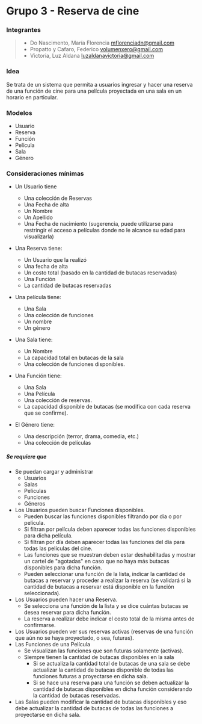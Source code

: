 # Grupo 3 - Reserva de cine

### Integrantes
> - Do Nascimento, María Florencia	<mflorenciadn@gmail.com>
> - Propatto y Cafaro, Federico	<volumenxero@gmail.com>
> - Victoria, Luz Aldana	<luzaldanavictoria@gmail.com>

### Idea
Se trata de un sistema que permita a usuarios ingresar y hacer una reserva de una función de cine para una película proyectada en una sala en un horario en particular.
 
### Modelos
 - Usuario 
 - Reserva 
 - Función 
 - Película 
 - Sala 
 - Género
 
### Consideraciones mínimas
 - Un Usuario tiene  
	 - Una colección de Reservas 
	 - Una Fecha de alta 
	 - Un Nombre 
	 - Un Apellido 
	 - Una Fecha de nacimiento (sugerencia, puede utilizarse para restringir el acceso a películas donde no le alcance su edad para visualizarla) 
 
 - Una Reserva tiene: 
	 - Un Usuario que la realizó 
	 - Una fecha de alta 
	 - Un costo total (basado en la cantidad de butacas reservadas) 
	 - Una Función 
	 - La cantidad de butacas reservadas 
 
 - Una película tiene: 
	 - Una Sala 
	 - Una colección de funciones 
	 - Un nombre 
	 - Un género 
 
 - Una Sala tiene: 
	 - Un Nombre 
	 - La capacidad total en butacas de la sala 
	 - Una colección de funciones disponibles. 
 
 - Una Función tiene: 
	 - Una Sala 
	 - Una Película 
	 - Una colección de reservas. 
	 - La capacidad disponible de butacas (se modifica con cada reserva que se confirme). 
 
 - El Género tiene: 
	 - Una descripción (terror, drama, comedia, etc.) 
	 - Una colección de películas 

 
##### Se requiere que 
 - Se puedan cargar y administrar   
	- Usuarios
	- Salas 
	- Películas 
	- Funciones 
	- Géneros 
 - Los Usuarios pueden buscar Funciones disponibles. 
	 - Pueden buscar las funciones disponibles filtrando por día o por película. 
	 - Si filtran por película deben aparecer todas las funciones disponibles para dicha película. 
	 - Si filtran por día deben aparecer todas las funciones del día para todas las películas del cine. 
	 - Las funciones que se muestran deben estar deshabilitadas y mostrar un cartel de "agotadas" en caso que no haya más butacas disponibles para dicha función. 
	 - Pueden seleccionar una función de la lista, indicar la cantidad de butacas a reservar y proceder a realizar la reserva (se validará si la cantidad de butacas a reservar está disponible en la función seleccionada). 
 - Los Usuarios pueden hacer una Reserva. 
	 - Se selecciona una función de la lista y se dice cuántas butacas se desea reservar para dicha función. 
	 - La reserva a realizar debe indicar el costo total de la misma antes de confirmarse. 
 - Los Usuarios pueden ver sus reservas activas (reservas de una función que aún no se haya proyectado, o sea, futuras). 
 - Las Funciones de una Película 
	 - Se visualizan las funciones que son futuras solamente (activas). 
	 - Siempre tienen la cantidad de butacas disponibles en la sala 
		 - Si se actualiza la cantidad total de butacas de una sala se debe actualizar la cantidad de butacas disponible de todas las funciones futuras a proyectarse en dicha sala. 
		 - Si se hace una reserva para una función se deben actualizar la cantidad de butacas disponibles en dicha función considerando la cantidad de butacas reservadas. 
 - Las Salas pueden modificar la cantidad de butacas disponibles y eso debe actualizar la cantidad de butacas de todas las funciones a proyectarse en dicha sala. 
